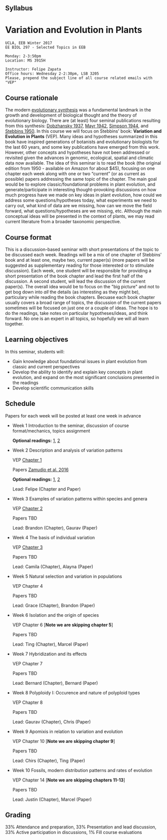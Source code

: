 ## Syllabus

# Variation and Evolution in Plants

    UCLA, EEB Winter 2017
    EE BIOL 297 - Selected Topics in EEB
    
    Monday: 2-3:50pm
    Location: MS 3915H
    
    Instructor: Felipe Zapata
    Office hours: Wednesday 2-2:30pm, LSB 3205
    Please, prepend the subject line of all course related emails with "VEP"


## Course rationale

The modern [evolutionary synthesis](https://en.wikipedia.org/wiki/Modern_evolutionary_synthesis) was a fundamental landmark in the growth and development of biological thought and the theory of evolutionary biology. There are (at least) four seminal publications resulting from this synthesis: [Dobzhansky 1937](https://en.wikipedia.org/wiki/Genetics_and_the_Origin_of_Species), [Mayr 1942](https://en.wikipedia.org/wiki/Systematics_and_the_Origin_of_Species), [Simpson 1944](https://en.wikipedia.org/wiki/Tempo_and_Mode_in_Evolution), and [Stebbins 1950](https://en.wikipedia.org/wiki/Variation_and_Evolution_in_Plants). In this course we will focus on Stebbins' book: **Variation and Evolution in Plants** (VEP). Many ideas and hypotheses summarized in this book have inspired generations of botanists and evolutionary biologists for the last 60 years, and some key publications have emerged from this work. However, other concepts and hypotheses have not been addressed or revisited given the advances in genomic, ecological, spatial and climatic data now available. The idea of this seminar is to read the book (the original edition from 1950 - available on Amazon for about $45), focusing on one chapter each week along with one or two “current” (or as current as possible) papers addressing the same topic of the chapter. The main goal would be to explore classic/foundational problems in plant evolution, and generate/participate in interesting thought-provoking discussions on how much progress have we made on key ideas in plant evolution, how could we address some questions/hypotheses today, what experiments we need to carry out, what kind of data are we missing, how can we move the field forward, what questions/hypotheses are we missing, etc. Although the main conceptual ideas will be presented in the context of plants, we may read current literature from a broader taxonomic perspective.

## Course format

This is a discussion-based seminar with short presentations of the topic to be discussed each week. Readings will be a mix of one chapter of Stebbins' book and at least one, maybe two, current paper(s) (more papers will be suggested as supplementary reading for those interested or to stimulate discussion). Each week, one student will be responsible for providing a short presentation of the book chapter and lead the first half of the discussion. A second student, will lead the discussion of the current paper(s). The overall idea would be to focus on the "big picture" and not to get bog down into *all* the details (as interesting as they might be), particulary while reading the book chapters. Becuase each book chapter usually covers a broad range of topics, the discussion of the current papers sometimes will be focused on just one or a couple of ideas. The hope is to do the readings, take notes on particular hypotheses/ideas, and think forward. No one is an expert in all topics, so hopefully we will all learn together. 

## Learning objectives

In this seminar, students will:

* Gain knowledge about foundational issues in plant evolution from classic and current perspectives
* Develop the ability to identify and explain key concepts in plant evolution, and expand on the most significant conclusions presented in the readings 
* Develop scientific communication skills

## Schedule

Papers for each week will be posted at least one week in advance

* Week 1 Introduction to the seminar, discussion of course format/mechanics, topics assignment

  **Optional readings:** [1](./readings/American_Journal_of_Botany_1997_Smocovitis.pdf), [2](./readings/Sroceedings_of_the_National_Academy_of_Sciences_2000_Raven.pdf)

* Week 2 Description and analysis of variation patterns

  VEP [Chapter 1](./readings/VEP_Ch1.PDF) 
  
  Papers [Zamudio et al. 2016](./readings/Proc._Natl._Acad._Sci._U.S.A._2016_Zamudio.pdf)
  
  **Optional readings:** [1](./readings/Biol_Rev_2014_McKay.pdf), [2](./readings/Systematic_Biology_2012_Zapata.pdf)
  
  Lead: Felipe (Chapter and Paper)

* Week 3 Examples of variation patterns within species and genera

  VEP [Chapter 2](./readings/VEP_Ch2.PDF)
  
  Papers TBD
  
  Lead: Brandon (Chapter), Gaurav (Paper)
  
* Week 4 The basis of individual variation

  VEP [Chapter 3](./readings/VEP_Ch3.PDF)
  
  Papers TBD
  
  Lead: Camila (Chapter), Alayna (Paper)
  
* Week 5 Natural selection and variation in populations

  VEP Chapter 4
  
  Papers TBD
  
  Lead: Grace (Chapter), Brandon (Paper)
  
* Week 6 Isolation and the origin of species

  VEP Chapter 6 [**Note we are skipping chapter 5**]
  
  Papers TBD
  
  Lead: Ting (Chapter), Marcel (Paper)

* Week 7 Hybridization and its effects

  VEP Chapter 7
  
  Papers TBD
  
  Lead: Bernard (Chapter), Bernard (Paper)
  
* Week 8 Polyploidy I: Occurence and nature of polyploid types

  VEP Chapter 8
  
  Papers TBD
  
  Lead: Gaurav (Chapter), Chris (Paper)
  
* Week 9 Apomixis in relation to variation and evolution

  VEP Chapter 10 [**Note we are skipping chapter 9**]
  
  Papers TBD
  
  Lead: Chirs (Chapter), Ting (Paper)
  
* Week 10 Fossils, modern distribution patterns and rates of evolution

  VEP Chapter 14 [**Note we are skipping chapters 11-13**]
  
  Papers TBD
  
  Lead: Justin (Chapter), Marcel (Paper)
  
## Grading

33% Attendance and preparation, 33% Presentation and lead discussion, 33% Active participation in discussions, 1% Fill course evaluations
